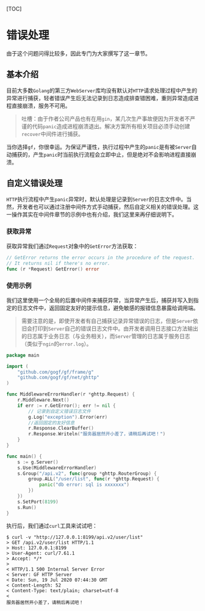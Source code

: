 [TOC]



# 错误处理

由于这个问题问得比较多，因此专门为大家撰写了这一章节。


## 基本介绍

目前大多数`Golang`的第三方`WebServer`库均没有默认对`HTTP`请求处理过程中产生的异常进行捕获，轻者错误产生后无法记录到日志造成排查错困难，重则异常造成进程直接崩溃，服务不可用。

> 吐槽：由于作者公司产品也有在用`gin`，某几次生产事故便因为开发者不严谨的代码`panic`造成进程崩溃退出。解决方案所有相关项目必须手动创建`recover`中间件进行捕获。

当你选择`gf`，你很幸运。为保证严谨性，执行过程中产生的`panic`是有被`Server`自动捕获的，产生`panic`时当前执行流程会立即中止，但是绝对不会影响进程直接崩溃。



## 自定义错误处理


`HTTP`执行流程中产生`panic`异常时，默认处理是记录到`Server`的日志文件中。当然，开发者也可以通过注册中间件方式手动捕获，然后自定义相关的错误处理。这一操作其实在中间件章节的示例中也有介绍，我们这里来再仔细说明下。

### 获取异常

获取异常我们通过`Request`对象中的`GetError`方法获取：
```go
// GetError returns the error occurs in the procedure of the request.
// It returns nil if there's no error.
func (r *Request) GetError() error
```

### 使用示例

我们这里使用一个全局的后置中间件来捕获异常，当异常产生后，捕获并写入到指定的日志文件中，返回固定友好的提示信息，避免敏感的报错信息暴露给调用端。

> 需要注意的是，即使开发者有自己捕获记录异常错误的日志，但是`Server`依旧会打印到`Server`自己的错误日志文件中。由开发者调用日志接口方法输出的日志属于业务日志（与业务相关），而`Server`管理的日志属于服务日志（类似于`ngin`的`error.log`）。

```go
package main

import (
	"github.com/gogf/gf/frame/g"
	"github.com/gogf/gf/net/ghttp"
)

func MiddlewareErrorHandler(r *ghttp.Request) {
	r.Middleware.Next()
	if err := r.GetError(); err != nil {
		// 记录到自定义错误日志文件
		g.Log("exception").Error(err)
		//返回固定的友好信息
		r.Response.ClearBuffer()
		r.Response.Writeln("服务器居然开小差了，请稍后再试吧！")
	}
}

func main() {
	s := g.Server()
	s.Use(MiddlewareErrorHandler)
	s.Group("/api.v2", func(group *ghttp.RouterGroup) {
		group.ALL("/user/list", func(r *ghttp.Request) {
			panic("db error: sql is xxxxxxx")
		})
	})
	s.SetPort(8199)
	s.Run()
}
```
执行后，我们通过`curl`工具来试试吧：
```shell
$ curl -v "http://127.0.0.1:8199/api.v2/user/list"
> GET /api.v2/user/list HTTP/1.1
> Host: 127.0.0.1:8199
> User-Agent: curl/7.61.1
> Accept: */*
>
< HTTP/1.1 500 Internal Server Error
< Server: GF HTTP Server
< Date: Sun, 19 Jul 2020 07:44:30 GMT
< Content-Length: 52
< Content-Type: text/plain; charset=utf-8
<
服务器居然开小差了，请稍后再试吧！
```




























